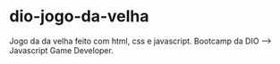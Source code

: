# dio-jogo-da-velha
Jogo da da velha feito com html, css e javascript. Bootcamp da DIO --> Javascript Game Developer.
